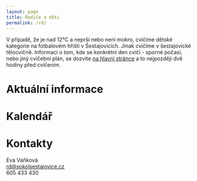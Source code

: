 ```yaml
---
layout: page
title: Rodiče a děti
permalink: /rd/
---
```


V&nbsp;případě, že je nad 12°C a neprší nebo není mokro, cvičíme dětské kategorie na fotbalovém hřišti v&nbsp;Šestajovicích. Jinak cvičíme v&nbsp;šestajovické tělocvičně. Informaci o tom, kde se konkrétní den cvičí - sporné počasí, nebo jiný cvičební plán, se dozvíte [na hlavní stránce](/) a to nejpozději dvě hodiny před cvičením.

# Aktuální informace

# Kalendář

# Kontakty

Eva Vaňková  
[rd@sokolsestajovice.cz](mailto:rd@sokolsestajovice.cz)  
605 433 430